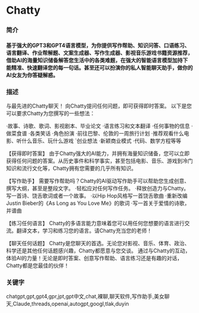 # Chatty

### 简介
#### 基于强大的GPT3和GPT4语言模型，为你提供写作帮助、知识问答、口语练习、语言翻译、作业帮解题、文案生成器、写作生成器、影视音乐游戏书籍资源推荐，借助AI的海量知识储备解答您生活中的各类难题，在强大的智能语言模型加持下能精准、快速翻译您的每一句话。甚至还可以扮演你的私人智能聊天助手，做你的AI女友为你答疑解惑。

### 描述
与最先进的Chatty聊天！
向Chatty提问任何问题，即可获得即时答案。
以下是您可以要求Chatty为您撰写的一些想法：

·故事、诗歌、歌词、影视剧本、毕业论文
·语言练习和文本翻译
·任何事物的信息
·做菜食谱
·各类笑话
·角色扮演
·前往巴黎、伦敦的一周旅行计划
·推荐观看什么电影、听什么音乐、玩什么游戏
`创业想法
·新颖商业模式
·代码、数学方程等等

【获得即时答案】
由于Chatty强大的AI能力，并拥有海量知识储备，您可以立即获得任何问题的答案。从历史事件和科学事实，甚至包括电影、音乐、游戏到冷门知识和流行文化等，Chatty拥有您需要的几乎所有知识。

【写作助手】
需要写作帮助吗？Chatty的AI驱动写作助手可以帮助您生成创意、撰写大纲，甚至是整段文字。
·轻松应对任何写作任务。
·释放创造力与Chatty。写一首诗、饶舌歌词或者一个故事。
·以Hip Hop风格写一首饶舌歌曲
·重新改编Justin Bieber的《As Long as You Love Me》的歌词
·写一首关于爱情的诗歌，并谱曲

【练习任何语言】
Chatty的多语言能力意味着您可以用任何您想要的语言进行交流。翻译文本，学习和练习您的语言。请Chatty充当您的老师！

【聊天任何话题】
Chatty是您聊天的首选。无论您对影视、音乐、体育、政治、科学还是其他任何话题感兴趣，Chatty都愿意与您交谈。
通过与Chatty的互动，体验AI的力量！无论是即时答案、创意写作帮助、语言练习还是有趣的对话，Chatty都是您最佳的伙伴！

### 关键字
chatgpt,gpt,gpt4,gpr,jpt,gpt中文,chat,裸聊,聊天软件,写作助手,美女聊天,Claude,threads,openai,autogpt,googl,tlak,duyin

